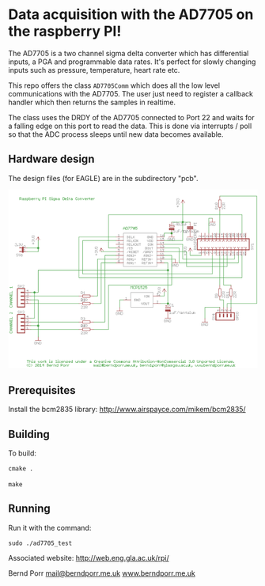 # Data acquisition with the AD7705 on the raspberry PI!

The AD7705 is a two channel sigma delta converter which has
differential inputs, a PGA and programmable data rates. It's
perfect for slowly changing inputs such as pressure, temperature,
heart rate etc.

This repo offers the class `AD7705Comm` which does all the low level
communications with the AD7705. The user just need to register a
callback handler which then returns the samples in realtime.

The class uses the DRDY of the AD7705 connected to Port 22 and
waits for a falling edge on this port to read
the data. This is done via interrupts / poll
so that the ADC process sleeps until new data becomes
available.

## Hardware design

The design files (for EAGLE) are in the subdirectory "pcb".

![alt tag](circuit.png)

## Prerequisites

Install the bcm2835 library: http://www.airspayce.com/mikem/bcm2835/

## Building

To build:

    cmake .

    make

## Running

Run it with the command:

    sudo ./ad7705_test


Associated website:
http://web.eng.gla.ac.uk/rpi/

Bernd Porr
mail@berndporr.me.uk
www.berndporr.me.uk
